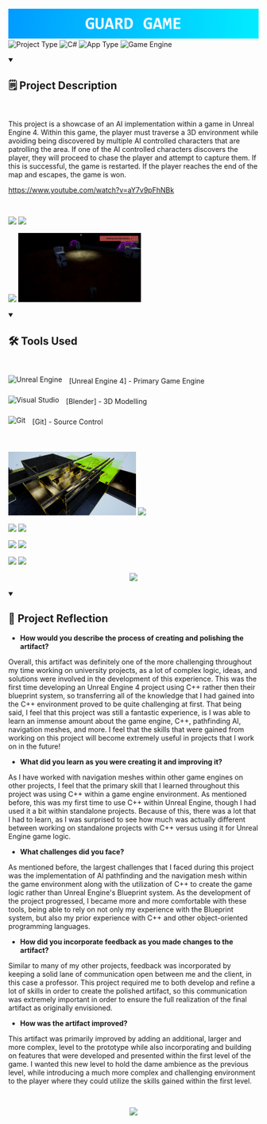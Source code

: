 ![](GuardGameTitle.png)
![Project Type](https://custom-icon-badges.demolab.com/badge/Project%20Type-University-F25278?style=for-the-badge&logo=file&logoColor=white) ![C#](https://custom-icon-badges.demolab.com/badge/Language-C%2B%2B-brightgreen?style=for-the-badge&logo=command-palette&logoColor=white) ![App Type](https://custom-icon-badges.demolab.com/badge/Application%20Type-Game-blue?style=for-the-badge&logo=terminal&logoColor=white) ![Game Engine](https://custom-icon-badges.demolab.com/badge/Game%20Engine-Unreal%20Engine%204-purple?style=for-the-badge&logo=controller&logoColor=white)

<details open> 
<summary><h2>🗒️ Project Description</h2></summary>

<br />

This project is a showcase of an AI implementation within a game in Unreal Engine 4. Within this game, the player must traverse a 3D environment while avoiding being discovered by multiple AI controlled characters that are patrolling the area. If one of the AI controlled characters discovers the player, they will proceed to chase the player and attempt to capture them. If this is successful, the game is restarted. If the player reaches the end of the map and escapes, the game is won.

https://www.youtube.com/watch?v=aY7v9pFhNBk
</details>

<br/>

<p float="left">
  <img src="Screenshots/HighresScreenshot00001.png" width="52%" />
  <img src="Screenshots/ScreenShot00000.png" width="46%" />
</p>
<p float="left">
  <img src="Screenshots/ScreenShot00001.png" width="49%" />
  <img src="Screenshots/ScreenShot00002.png" width="49%" />
</p>

<details open> 
<summary><h2>🛠️ Tools Used</h2></summary>

<br />

<img align="center" alt="Unreal Engine" width="40px" style="padding-right:10px;padding-bottom:10px;" src="https://cdn.jsdelivr.net/gh/devicons/devicon/icons/unrealengine/unrealengine-original.svg"/> [Unreal Engine 4] - Primary Game Engine

<img align="center" alt="Visual Studio" width="40px" style="padding-right:10px;padding-bottom:10px;" src="https://cdn.jsdelivr.net/gh/devicons/devicon@latest/icons/blender/blender-original.svg"/> [Blender] - 3D Modelling

<img align="center" alt="Git" width="40px" style="padding-right:10px;padding-bottom:10px;" src="https://cdn.jsdelivr.net/gh/devicons/devicon/icons/git/git-original.svg"/> [Git] - Source Control

</details> 

<br />

<p float="left">
  <img src="Screenshots/HighresScreenshot00000.png" width="51%" />
  <img src="Screenshots/Screenshot 2023-12-14 015848.png" width="47%" />
</p>
<p float="left">
  <img src="Screenshots/Screenshot 2023-12-14 015917.png" width="49%" />
  <img src="Screenshots/Screenshot 2023-12-14 015942.png" width="49%" />
</p>
<p float="left">
  <img src="Screenshots/Screenshot 2023-12-14 020007.png" width="49%" />
  <img src="Screenshots/Screenshot 2023-12-14 020039.png" width="49%" />
</p>
<p float="left">
  <img src="Screenshots/Screenshot 2023-12-14 020100.png" width="49%" />
  <img src="Screenshots/Screenshot 2023-12-14 020127.png" width="49%" />
</p>
<p align="center">
  <img src="Screenshots/Screenshot 2023-12-14 020127.png" width="49%" />
</p>

<details open> 
<summary><h2>🧠 Project Reflection</h2></summary>

- **How would you describe the process of creating and polishing the artifact?**
  
Overall, this artifact was definitely one of the more challenging throughout my time working on university projects, as a lot of complex logic, ideas, and solutions were involved in the development of this experience. This was the first time developing an Unreal Engine 4 project using C++ rather then their blueprint system, so transferring all of the knowledge that I had gained into the C++ environment proved to be quite challenging at first. That being said, I feel that this project was still a fantastic experience, is I was able to learn an immense amount about the game engine, C++, pathfinding AI, navigation meshes, and more. I feel that the skills that were gained from working on this project will become extremely useful in projects that I work on in the future!
  
- **What did you learn as you were creating it and improving it?**

As I have worked with navigation meshes within other game engines on other projects, I feel that the primary skill that I learned throughout this project was using C++ within a game engine environment. As mentioned before, this was my first time to use C++ within Unreal Engine, though I had used it a bit within standalone projects. Because of this, there was a lot that I had to learn, as I was surprised to see how much was actually different between working on standalone projects with C++ versus using it for Unreal Engine game logic.

- **What challenges did you face?**

As mentioned before, the largest challenges that I faced during this project was the implementation of AI pathfinding and the navigation mesh within the game environment along with the utilization of C++ to create the game logic rather than Unreal Engine's Blueprint system. As the development of the project progressed, I became more and more comfortable with these tools, being able to rely on not only my experience with the Blueprint system, but also my prior experience with C++ and other object-oriented programming languages.

- **How did you incorporate feedback as you made changes to the artifact?**

Similar to many of my other projects, feedback was incorporated by keeping a solid lane of communication open between me and the client, in this case a professor. This project required me to both develop and refine a lot of skills in order to create the polished artifact, so this communication was extremely important in order to ensure the full realization of the final artifact as originally envisioned.

- **How was the artifact improved?**

This artifact was primarily improved by adding an additional, larger and more complex, level to the prototype while also incorporating and building on features that were developed and presented within the first level of the game. I wanted this new level to hold the dame ambience as the previous level, while introducing a much more complex and challenging environment to the player where they could utilize the skills gained within the first level. 
</details> 

<br />

<p align="center">
  <img src="LiamRandLogo.png" width="10%" />
</p>
